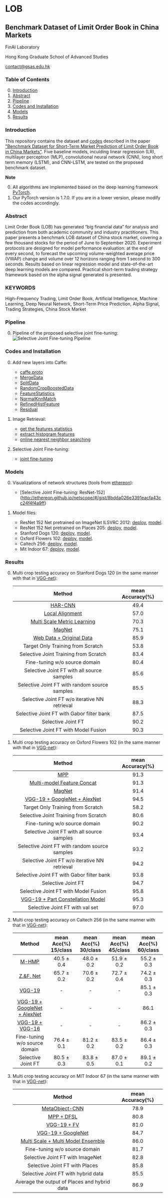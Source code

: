 # LOB
## Benchmark Dataset of Limit Order Book in China Markets

FinAI Laboratory

Hong Kong Graduate School of Advanced Studies

contact@gsas.edu.hk

### Table of Contents
0. [Introduction](#introduction)
0. [Abstract](#abstract)
0. [Pipeline](#pipeline)
0. [Codes and Installation](#codes-and-installation)
0. [Models](#models)
0. [Results](#results)

### Introduction

This repository contains the dataset and [codes](https://github.com/hkgsas/LOB/tree/master/lob_modeling) described in the paper ["Benchmark Dataset for Short-Term Market Prediction of Limit Order Book in China Markets"](https://github.com/hkgsas/LOB/blob/master/Benchmark%20Dataset%20for%20Short-Term%20Market%20Prediction%20of%20Limit%20Order%20Book%20in%20China%20Markets%202020%20Nov%20v3.pdf). Five baseline models, inculding linear regression (LR), multilayer perceptron (MLP), convolutional neural network (CNN), long short term memory (LSTM), and CNN-LSTM, are tested on the proposed benchmark dataset.

**Note**

0. All algorithms are implemented based on the deep learning framework [PyTorch](https://pytorch.org/).
0. Our PyTorch version is 1.7.0. If you are in a lower version, please modify the codes accordingly.

### Abstract

Limit Order Book (LOB) has generated “big financial data” for analysis and prediction from both academic community and industry practitioners. This paper presents a benchmark LOB dataset of China stock market, covering a few thousand stocks for the period of June to September 2020. Experiment protocols are designed for model performance evaluation: at the end of every second, to forecast the upcoming volume-weighted average price (VWAP) change and volume over 12 horizons ranging from 1 second to 300 seconds. Results based on linear regression model and state-of-the-art deep learning models are compared. Practical short-term trading strategy framework based on the alpha signal generated is presented.

### KEYWORDS 
High-Frequency Trading, Limit Order Book, Artificial Intelligence, Machine Learning, Deep Neural Network, Short-Term Price Prediction, Alpha Signal, Trading Strategies, China Stock Market

### Pipeline
0. Pipeline of the proposed selective joint fine-tuning:
	![Selective Joint Fine-tuning Pipeline](https://github.com/ZYYSzj/Selective-Joint-Fine-tuning/blob/master/selective_joint_ft/cvpr2017_img1.png)


### Codes and Installation
0. Add new layers into Caffe:
	- [caffe.proto](https://github.com/ZYYSzj/Selective-Joint-Fine-tuning/blob/master/selective_joint_ft/additional_layers/caffe_proto_additional.txt)
	- [MergeData](https://github.com/ZYYSzj/Selective-Joint-Fine-tuning/blob/master/selective_joint_ft/additional_layers/merge_data_layer.hpp)
	- [SplitData](https://github.com/ZYYSzj/Selective-Joint-Fine-tuning/blob/master/selective_joint_ft/additional_layers/split_data_layer.hpp)
	- [RandomCropBoostedData](https://github.com/ZYYSzj/Selective-Joint-Fine-tuning/blob/master/selective_joint_ft/additional_layers/random_crop_boosted_data_layer.hpp)
	- [FeatureStatistics](https://github.com/ZYYSzj/Selective-Joint-Fine-tuning/blob/master/selective_joint_ft/additional_layers/feature_statistics_layer.hpp)
	- [NormalKnnMatch](https://github.com/ZYYSzj/Selective-Joint-Fine-tuning/blob/master/selective_joint_ft/additional_layers/normal_knn_match_layer.hpp)
	- [RefinedHistFeature](https://github.com/ZYYSzj/Selective-Joint-Fine-tuning/blob/master/selective_joint_ft/additional_layers/refined_hist_feature_layer.hpp)
	- [Residual](https://github.com/ZYYSzj/Selective-Joint-Fine-tuning/blob/master/selective_joint_ft/additional_layers/residual_layer.hpp)

0. Image Retrieval:
	- [get the features statistics](https://github.com/ZYYSzj/Selective-Joint-Fine-tuning/tree/master/selective_joint_ft/image_retrieval/feature_stats)
	- [extract histogram features](https://github.com/ZYYSzj/Selective-Joint-Fine-tuning/tree/master/selective_joint_ft/image_retrieval/feature_extraction)
	- [online nearest neighbor searching](https://github.com/ZYYSzj/Selective-Joint-Fine-tuning/tree/master/selective_joint_ft/image_retrieval/knn_searching)
	
0. Selective Joint Fine-tuning:
	- [joint fine-tuning](https://github.com/ZYYSzj/Selective-Joint-Fine-tuning/tree/master/selective_joint_ft/joint_training)

### Models

0. Visualizations of network structures (tools from [ethereon](http://ethereon.github.io/netscope/quickstart.html)):
	- [Selective Joint Fine-tuning: ResNet-152] (http://ethereon.github.io/netscope/#/gist/8bdda026e3391eacfa43cc24f4f4a9ff)

0. Model files:
	- ResNet 152 Net pretrained on ImageNet ILSVRC 2012: [deploy](https://gist.github.com/ZYYSzj/c5c80129db55594238f16c10a3f8e108),  [model](https://drive.google.com/drive/folders/0B3sl2RWJv33ZRTNyRkdkNzBnRVU).
	- ResNet 152 Net pretrained on Places 205: [deploy](https://gist.github.com/ZYYSzj/c5c80129db55594238f16c10a3f8e108), [model](https://drive.google.com/drive/folders/0B3sl2RWJv33ZRTNyRkdkNzBnRVU).
	- Stanford Dogs 120: [deploy](https://gist.github.com/ZYYSzj/8bdda026e3391eacfa43cc24f4f4a9ff), [model](https://drive.google.com/drive/folders/0B3sl2RWJv33ZR1ZkazQxWEZ2TGc).
	- Oxford Flowers 102: [deploy](https://gist.github.com/ZYYSzj/8bdda026e3391eacfa43cc24f4f4a9ff), [model](https://drive.google.com/drive/folders/0B3sl2RWJv33ZdGp4dXk2RUpXNG8).
	- Caltech 256: [deploy](https://gist.github.com/ZYYSzj/8bdda026e3391eacfa43cc24f4f4a9ff), [model](https://drive.google.com/drive/folders/0B3sl2RWJv33ZSjZSSFVmQ3R0TDA).
	- Mit Indoor 67: [deploy](https://gist.github.com/ZYYSzj/8bdda026e3391eacfa43cc24f4f4a9ff), [model](https://drive.google.com/drive/folders/0B3sl2RWJv33ZWUFwNk1wMnZhaTg).

### Results

0. Multi crop testing accuracy on Stanford Dogs 120 (in the same manner with that in [VGG-net](http://www.robots.ox.ac.uk/~vgg/research/very_deep/)):

	Method|mean Accuracy(%)
	:---:|:---:
	[HAR-CNN](http://www.linyq.com/hyper-cvpr2015.pdf)|49.4
	[Local Alignment](https://link.springer.com/article/10.1007/s11263-014-0741-5)|57.0
	[Multi Scale Metric Learning](https://arxiv.org/abs/1402.0453)|70.3
	[MagNet](https://arxiv.org/abs/1511.05939)|75.1
	[Web Data + Original Data](https://arxiv.org/abs/1511.06789)|85.9
	Target Only Training from Scratch|53.8
	Selective Joint Training from Scratch|83.4
	Fine-tuning w/o source domain|80.4
	Selective Joint FT with all source samples|85.6
	Selective Joint FT with random source samples|85.5
	Selective Joint FT w/o iterative NN retrieval|88.3
	Selective Joint FT with Gabor filter bank|87.5
	Selective Joint FT|90.2
	Selective Joint FT with Model Fusion|90.3
	
0. Multi crop testing accuracy on Oxford Flowers 102 (in the same manner with that in [VGG-net](http://www.robots.ox.ac.uk/~vgg/research/very_deep/)):

	Method|mean Accuracy(%)
	:---:|:---:
	[MPP](http://ieeexplore.ieee.org/document/7301274/)|91.3
	[Multi-model Feature Concat](https://arxiv.org/abs/1406.5774)|91.3
	[MagNet](https://arxiv.org/abs/1511.05939)|91.4
	[VGG-19 + GoogleNet + AlexNet](https://arxiv.org/abs/1506.02565)|94.5
	Target Only Training from Scratch|58.2
	Selective Joint Training from Scratch|80.6
	Fine-tuning w/o source domain|90.2
	Selective Joint FT with all source samples|93.4
	Selective Joint FT with random source samples|93.2
	Selective Joint FT w/o iterative NN retrieval|94.2
	Selective Joint FT with Gabor filter bank|93.8
	Selective Joint FT|94.7
	Selective Joint FT with Model Fusion|95.8
	[VGG-19 + Part Constellation Model](https://arxiv.org/abs/1504.08289)|95.3
	Selective Joint FT with val set|97.0

0. Multi crop testing accuracy on Caltech 256 (in the same manner with that in [VGG-net](http://www.robots.ox.ac.uk/~vgg/research/very_deep/)):

	Method|mean Acc(%) 15/class|mean Acc(%) 30/class|mean Acc(%) 45/class|mean Acc(%) 60/class
	:---:|:---:|:---:|:---:|:---:
	[M-HMP](http://rse-lab.cs.washington.edu/papers/multipath-sparse-coding-cvpr-13.pdf)|40.5 ± 0.4|48.0 ± 0.2|51.9 ± 0.2|55.2 ± 0.3
	[Z.&F. Net](https://www.cs.nyu.edu/~fergus/papers/zeilerECCV2014.pdf)|65.7 ± 0.2|70.6 ± 0.2|72.7 ± 0.4|74.2 ± 0.3
	[VGG-19](https://arxiv.org/abs/1409.1556)|-|-|-|85.1 ± 0.3
	[VGG-19 + GoogleNet + AlexNet](https://arxiv.org/abs/1506.02565)|-|-|-|86.1
	[VGG-19 + VGG-16](https://arxiv.org/abs/1409.1556)|-|-|-|86.2 ± 0.3
	Fine-tuning w/o source domain|76.4 ± 0.1|81.2 ± 0.2|83.5 ± 0.2|86.4 ± 0.3
	Selective Joint FT|80.5 ± 0.3|83.8 ± 0.5|87.0 ± 0.1|89.1 ± 0.2

0. Multi crop testing accuracy on MIT Indoor 67 (in the same manner with that in [VGG-net](http://www.robots.ox.ac.uk/~vgg/research/very_deep/)):

	Method|mean Accuracy(%)
	:---:|:---:
	[MetaObject-CNN](https://arxiv.org/abs/1510.01440)|78.9
	[MPP + DFSL](https://pdfs.semanticscholar.org/33d6/a99d497540a17783d237013483dbfa506cd7.pdf)|80.8
	[VGG-19 + FV](https://www.robots.ox.ac.uk/~vgg/publications/2015/Cimpoi15a/cimpoi15a.pdf)|81.0
	[VGG-19 + GoogleNet](https://arxiv.org/abs/1506.02565)|84.7
	[Multi Scale + Multi Model Ensemble](http://www.cv-foundation.org/openaccess/content_cvpr_2016/papers/Herranz_Scene_Recognition_With_CVPR_2016_paper.pdf)|86.0
	Fine-tuning w/o source domain|81.7
	Selective Joint FT with ImageNet|82.8
	Selective Joint FT with Places|85.8
	Selective Joint FT with hybrid data|85.5
	Average the output of Places and hybrid data|86.9
